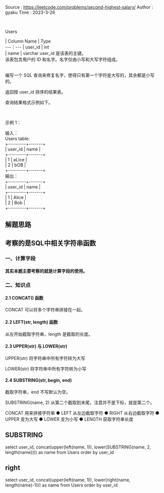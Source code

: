 Source : https://leetcode.com/problems/second-highest-salary/
Author : gyaku
Time   : 2023-3-26

<br>

Users

| Column Name    | Type    
---｜---
| user_id        | int     
| name           | varchar 
user_id 是该表的主键。<br>
该表包含用户的 ID 和名字。名字仅由小写和大写字符组成。<br>
 

编写一个 SQL 查询来修复名字，使得只有第一个字符是大写的，其余都是小写的。<br>

返回按 user_id 排序的结果表。<br>

查询结果格式示例如下。<br>

 

示例 1：

输入：<br>
Users table:<br>
+---------+-------+<br>
| user_id | name  |<br>
+---------+-------+<br>
| 1       | aLice |<br>
| 2       | bOB   |<br>
+---------+-------+<br>
输出：<br>
+---------+-------+<br>
| user_id | name  |<br>
+---------+-------+<br>
| 1       | Alice |<br>
| 2       | Bob   |<br>
+---------+-------+<br>


## 解题思路
## 考察的是SQL中相关字符串函数

### 一、计算字段
 
#### 其实本题主要考察的就是计算字段的使用。
 
### 二、知识点
#### 2.1 CONCAT() 函数

 CONCAT 可以将多个字符串拼接在一起。

#### 2.2 LEFT(str, length) 函数

 从左开始截取字符串，length 是截取的长度。
 
#### 2.3 UPPER(str) 与 LOWER(str)
 
 UPPER(str) 将字符串中所有字符转为大写

 LOWER(str) 将字符串中所有字符转为小写
#### 2.4 SUBSTRING(str, begin, end)

 截取字符串，end 不写默认为空。

 SUBSTRING(name, 2) 从第二个截取到末尾，注意并不是下标，就是第二个。

 CONCAT 用来拼接字符串 ● LEFT 从左边截取字符 ● RIGHT 从右边截取字符 
 ● UPPER 变为大写 ● LOWER 变为小写 ● LENGTH 获取字符串长度
 
 SUBSTRING
 --
 
 select user_id, concat(upper(left(name, 1)), lower(SUBSTRING(name, 2, length(name)))) as name
 from Users
 order by user_id
 
 right
 --
 
 select user_id, concat(upper(left(name, 1)), lower(right(name, length(name)-1))) as name
 from Users
 order by user_id

